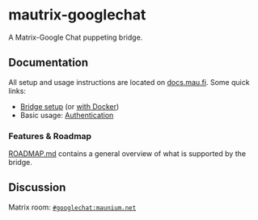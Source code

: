 # mautrix-googlechat
A Matrix-Google Chat puppeting bridge.

## Documentation
All setup and usage instructions are located on
[docs.mau.fi](https://docs.mau.fi/bridges/python/hangouts/index.html).
Some quick links:

* [Bridge setup](https://docs.mau.fi/bridges/python/setup/index.html?bridge=hangouts)
  (or [with Docker](https://docs.mau.fi/bridges/python/setup/docker.html?bridge=hangouts))
* Basic usage: [Authentication](https://docs.mau.fi/bridges/python/hangouts/authentication.html)

### Features & Roadmap
[ROADMAP.md](https://github.com/mautrix/hangouts/blob/master/ROADMAP.md)
contains a general overview of what is supported by the bridge.

## Discussion
Matrix room: [`#googlechat:maunium.net`](https://matrix.to/#/#googlechat:maunium.net)
